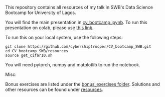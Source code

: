 This repository contains all resources of my talk in SWB's Data Science Bootcamp for University of Lagos. 

You will find the main presentation in [cv_bootcamp.ipynb](./cv_bootcamp.ipynb). To run this presentation on colab, please use [this link](https://colab.research.google.com/github/cybershiptrooper/CV_bootcamp_SWB/blob/main/cv_bootcamp.ipynb).

To run this on your local system, use the following steps:

```
git clone https://github.com/cybershiptrooper/CV_bootcamp_SWB.git
cd CV_bootcamp_SWB/resources 
source get_cifar10.sh
```

You will need pytorch, numpy and matplotlib to run the notebook.

Misc: 

Bonus exercises are listed under the [bonus_exercises folder](./bonus_exercises/). Solutions and other resources can be found under [resources](./resources/).

